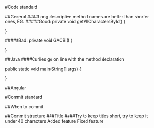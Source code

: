 #Code standard

##General
####Long descriptive method names are better than shorter ones, EG.
#####Good:
private void getAllCharactersById() {

}

#####Bad:
private void GACBI() {

}

##Java
####Curlies go on line with the method declaration

public static void main(String[] args) {

}

##Angular


#Commit standard

##When to commit


##Commit structure
###Title
####Try to keep titles short, try to keep it under 40 characters
Added feature
Fixed feature